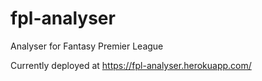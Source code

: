 # fpl-analyser
Analyser for Fantasy Premier League

Currently deployed at https://fpl-analyser.herokuapp.com/
